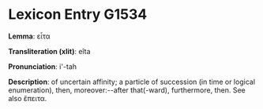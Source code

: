 # Lexicon Entry G1534

**Lemma**: εἶτα

**Transliteration (xlit)**: eîta

**Pronunciation**: i'-tah

**Description**:
of uncertain affinity; a particle of succession (in time or logical enumeration), then, moreover:--after that(-ward), furthermore, then. See also ἔπειτα.
